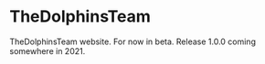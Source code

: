 # TheDolphinsTeam

TheDolphinsTeam website. For now in beta. Release 1.0.0 coming somewhere in 2021.

